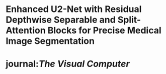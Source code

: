 # Enhanced U2-Net with Residual Depthwise Separable and Split-Attention Blocks for Precise Medical Image Segmentation 
# journal:*The Visual Computer*

